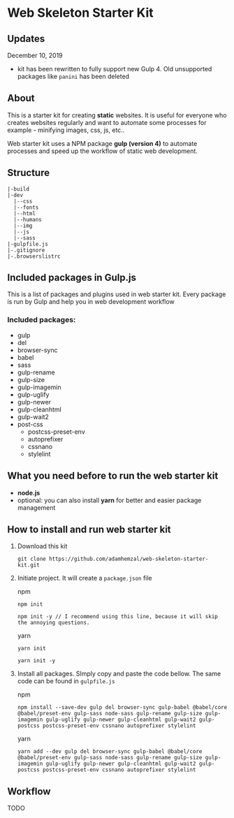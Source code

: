 # Web Skeleton Starter Kit

## Updates
December 10, 2019
  - kit has been rewritten to fully support new Gulp 4. Old unsupported packages like `panini` has been deleted 

## About
This is a starter kit for creating **static** websites. It is useful for everyone who creates websites regularly and want to automate some processes for example - minifying images, css, js, etc..

Web starter kit uses a NPM package **gulp (version 4)** to automate processes and speed up the workflow of static web development.

## Structure

```
|-build
|-dev
  |--css
  |--fonts
  |--html
  |--humans
  |--img
  |--js
  |--sass
|-gulpfile.js
|-.gitignore
|-.browserslistrc
```

## Included packages in Gulp.js
This is a list of packages and plugins used in web starter kit. Every package is run by Gulp and help you in web development workflow

### Included packages:
- gulp
- del
- browser-sync
- babel
- sass
- gulp-rename
- gulp-size
- gulp-imagemin
- gulp-uglify
- gulp-newer
- gulp-cleanhtml
- gulp-wait2
- post-css
  - postcss-preset-env
  - autoprefixer
  - cssnano
  - stylelint

## What you need before to run the web starter kit
- **node.js**
- optional: you can also install **yarn** for better and easier package management

## How to install and run web starter kit
1) Download this kit
    ```
    git clone https://github.com/adamhemzal/web-skeleton-starter-kit.git
    ```

2) Initiate project. It will create a `package.json` file

    npm

    ```
    npm init

    npm init -y // I recommend using this line, because it will skip the annoying questions.
    ```

    yarn

    ```
    yarn init

    yarn init -y
    ```  

3) Install all packages. SImply copy and paste the code bellow. The same code can be found in `gulpfile.js`

    npm

    ```
    npm install --save-dev gulp del browser-sync gulp-babel @babel/core @babel/preset-env gulp-sass node-sass gulp-rename gulp-size gulp-imagemin gulp-uglify gulp-newer gulp-cleanhtml gulp-wait2 gulp-postcss postcss-preset-env cssnano autoprefixer stylelint 
    ```

    yarn

    ```
    yarn add --dev gulp del browser-sync gulp-babel @babel/core @babel/preset-env gulp-sass node-sass gulp-rename gulp-size gulp-imagemin gulp-uglify gulp-newer gulp-cleanhtml gulp-wait2 gulp-postcss postcss-preset-env cssnano autoprefixer stylelint
    ```

## Workflow
TODO

